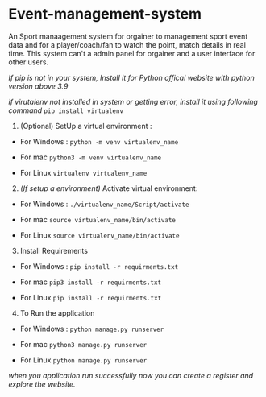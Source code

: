 # Event-management-system
An Sport manaagement system for orgainer to management sport event data and for a player/coach/fan to watch the point, match details in real time. This system can't a admin panel for orgainer and a user interface for other users.

*If pip is not in your system, Install it for Python offical website with python version above 3.9*

*if virutalenv not installed in system or getting error, install it using following command*
    `pip install virtualenv`

1. (Optional) SetUp a virtual environment :
- For Windows : 
    `python -m venv virtualenv_name`

- For mac 
    `python3 -m venv virtualenv_name`

- For Linux 
    `virtualenv virtualenv_name`

2. *(If setup a environment)* Activate virtual environment:

- For Windows : 
    `./virtualenv_name/Script/activate`

- For mac 
    `source virtualenv_name/bin/activate`

- For Linux 
    `source virtualenv_name/bin/activate`

3. Install Requirements

- For Windows : 
    `pip install -r requirments.txt`

- For mac 
    `pip3 install -r requirments.txt`

- For Linux 
    `pip install -r requirments.txt`

4. To Run the application

- For Windows : 
    `python manage.py runserver`

- For mac 
    `python3 manage.py runserver`

- For Linux 
    `python manage.py runserver`


*when you application run successfully now you can create a register and explore the website.*
